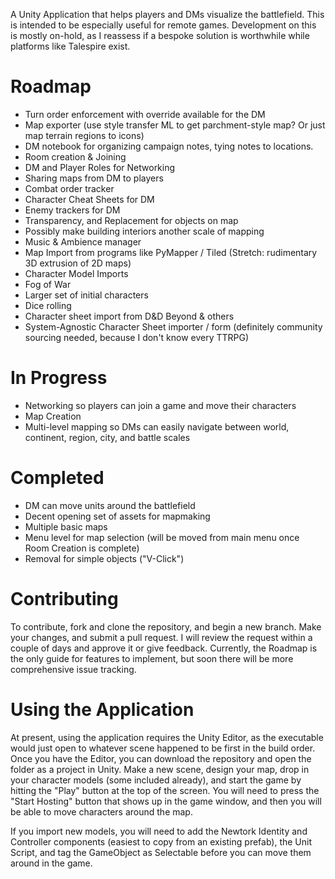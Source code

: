 A Unity Application that helps players and DMs visualize the battlefield. This is intended to be especially useful for remote games. Development on this is mostly on-hold, as I reassess if a bespoke solution is worthwhile while platforms like Talespire exist. 

# Roadmap
- Turn order enforcement with override available for the DM
- Map exporter (use style transfer ML to get parchment-style map? Or just map terrain regions to icons)
- DM notebook for organizing campaign notes, tying notes to locations.
- Room creation & Joining
- DM and Player Roles for Networking
- Sharing maps from DM to players
- Combat order tracker
- Character Cheat Sheets for DM 
- Enemy trackers for DM
- Transparency, and Replacement for objects on map
- Possibly make building interiors another scale of mapping
- Music & Ambience manager
- Map Import from programs like PyMapper / Tiled (Stretch: rudimentary 3D extrusion of 2D maps)
- Character Model Imports
- Fog of War
- Larger set of initial characters
- Dice rolling
- Character sheet import from D&D Beyond & others
- System-Agnostic Character Sheet importer / form (definitely community sourcing needed, because I don't know every TTRPG)

# In Progress
- Networking so players can join a game and move their characters
- Map Creation
- Multi-level mapping so DMs can easily navigate between world, continent, region, city, and battle scales

# Completed
- DM can move units around the battlefield
- Decent opening set of assets for mapmaking
- Multiple basic maps
- Menu level for map selection (will be moved from main menu once Room Creation is complete)
- Removal for simple objects ("V-Click")

# Contributing
To contribute, fork and clone the repository, and begin a new branch. Make your changes, and submit a pull request. I will review the request within a couple of days and approve it or give feedback. Currently, the Roadmap is the only guide for features to implement, but soon there will be more comprehensive issue tracking.

# Using the Application
At present, using the application requires the Unity Editor, as the executable would just open to whatever scene happened to be first in the build order. Once you have the Editor, you can download the repository and open the folder as a project in Unity. Make a new scene, design your map, drop in your character models (some included already), and start the game by hitting the "Play" button at the top of the screen. You will need to press the "Start Hosting" button that shows up in the game window, and then you will be able to move characters around the map. 

If you import new models, you will need to add the Newtork Identity and Controller components (easiest to copy from an existing prefab), the Unit Script, and tag the GameObject as Selectable before you can move them around in the game.
